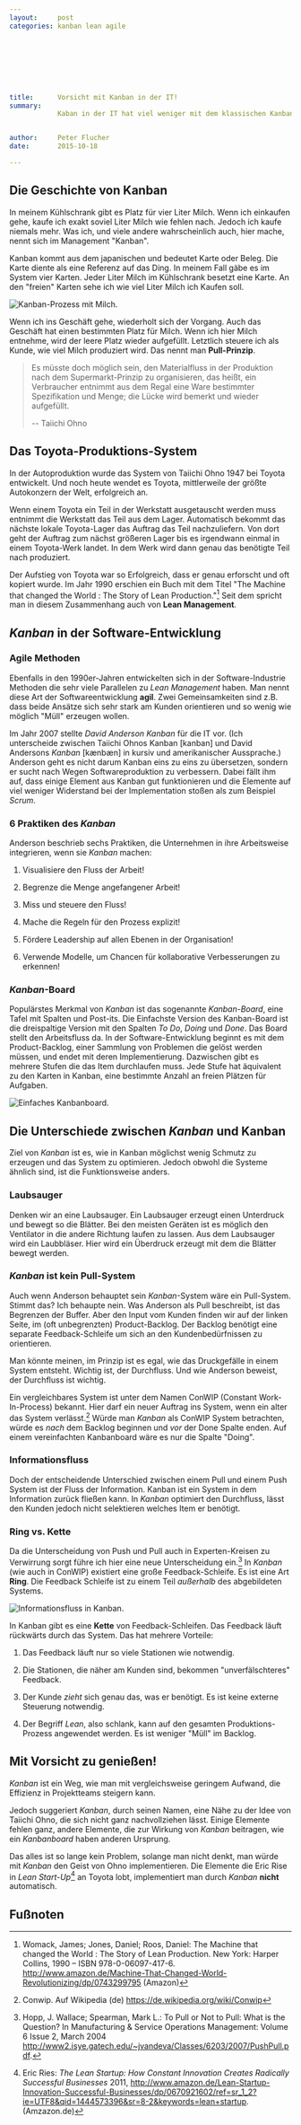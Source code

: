 ```yaml
---
layout:     post
categories: kanban lean agile








title:      Vorsicht mit Kanban in der IT!
summary:
            Kaban in der IT hat viel weniger mit dem klassischen Kanban gemeinsam als man vermuten würde. Wer das nicht beachtet, macht sich falsche Hoffnungen.


author:     Peter Flucher
date:       2015-10-18

---
```



## Die Geschichte von Kanban

  In meinem Kühlschrank gibt es Platz für vier Liter Milch. Wenn ich einkaufen gehe, kaufe ich exakt soviel Liter Milch wie fehlen nach. Jedoch ich kaufe niemals mehr. Was ich, und viele andere wahrscheinlich auch, hier mache, nennt sich im Management "Kanban".

  Kanban kommt aus dem japanischen und bedeutet Karte oder Beleg. Die Karte diente als eine Referenz auf das Ding. In meinem Fall gäbe es im System vier Karten. Jeder Liter Milch im Kühlschrank besetzt eine Karte. An den "freien" Karten sehe ich wie viel Liter Milch ich Kaufen soll.

  ![Kanban-Prozess mit Milch.](/images/kanbanshop.jpg)

  Wenn ich ins Geschäft gehe, wiederholt sich der Vorgang. Auch das Geschäft hat einen bestimmten Platz für Milch. Wenn ich hier Milch entnehme, wird der leere Platz wieder aufgefüllt. Letztlich steuere ich als Kunde, wie viel Milch produziert wird. Das nennt man **Pull-Prinzip**.

  > Es müsste doch möglich sein, den Materialfluss
  > in der Produktion nach dem Supermarkt-Prinzip zu
  > organisieren, das heißt, ein Verbraucher entnimmt
  > aus dem Regal eine Ware bestimmter Spezifikation
  > und Menge; die Lücke wird bemerkt und wieder 
  > aufgefüllt.
  >
  > -- Taiichi Ohno



## Das Toyota-Produktions-System

  In der Autoproduktion wurde das System von Taiichi Ohno 1947 bei Toyota entwickelt. Und noch heute wendet es Toyota, mittlerweile der größte Autokonzern der Welt, erfolgreich an.

  Wenn einem Toyota ein Teil in der Werkstatt ausgetauscht werden muss entnimmt die Werkstatt das Teil aus dem Lager. Automatisch bekommt das nächste lokale Toyota-Lager das Auftrag das Teil nachzuliefern. Von dort geht der Auftrag zum nächst größeren Lager bis es irgendwann einmal in einem Toyota-Werk landet. In dem Werk wird dann genau das benötigte Teil nach produziert.
  
  Der Aufstieg von Toyota war so Erfolgreich, dass er genau erforscht und oft kopiert wurde. Im Jahr 1990 erschien ein Buch mit dem Titel "The Machine that changed the World : The Story of Lean Production."[^Womack] Seit dem spricht man in diesem Zusammenhang auch von **Lean Management**.





## *Kanban* in der Software-Entwicklung

### Agile Methoden

  Ebenfalls in den 1990er-Jahren entwickelten sich in der Software-Industrie Methoden die sehr viele Parallelen zu *Lean Management* haben. Man nennt diese Art der Softwareentwicklung **agil**. Zwei Gemeinsamkeiten sind z.B. dass beide Ansätze sich sehr stark am Kunden orientieren und so wenig wie möglich "Müll" erzeugen wollen.

  Im Jahr 2007 stellte *David Anderson* *Kanban* für die IT vor. (Ich unterscheide zwischen Taiichi Ohnos Kanban [kanban] und David Andersons *Kanban* [kænbæn] in kursiv und amerikanischer Aussprache.) Anderson geht es nicht darum Kanban eins zu eins zu übersetzen, sondern er sucht nach Wegen Softwareproduktion zu verbessern. Dabei fällt ihm auf, dass einige Element aus Kanban gut funktionieren und die Elemente auf viel weniger Widerstand bei der Implementation stoßen als zum Beispiel *Scrum*.


### 6 Praktiken des *Kanban*

  Anderson beschrieb sechs Praktiken, die Unternehmen in ihre Arbeitsweise integrieren, wenn sie *Kanban* machen:

  1. Visualisiere den Fluss der Arbeit!

  2. Begrenze die Menge angefangener Arbeit!

  3. Miss und steuere den Fluss!

  4. Mache die Regeln für den Prozess explizit!

  5. Fördere Leadership auf allen Ebenen in der Organisation!

  6. Verwende Modelle, um Chancen für kollaborative Verbesserungen zu erkennen!


### *Kanban*-Board

  Populärstes Merkmal von *Kanban* ist das sogenannte *Kanban-Board*, eine Tafel mit Spalten und Post-its. Die Einfachste Version des Kanban-Board ist die dreispaltige Version mit den Spalten *To Do*, *Doing* und *Done*. Das Board stellt den Arbeitsfluss da. In der Software-Entwicklung beginnt es mit dem Product-Backlog, einer Sammlung von Problemen die gelöst werden müssen, und endet mit deren Implementierung. Dazwischen gibt es mehrere Stufen die das Item durchlaufen muss. Jede Stufe hat äquivalent zu den Karten in Kanban, eine bestimmte Anzahl an freien Plätzen für Aufgaben.

  ![Einfaches Kanbanboard.](/images/kanbanboard.jpg)



## Die Unterschiede zwischen *Kanban* und Kanban

  Ziel von *Kanban* ist es, wie in Kanban möglichst wenig Schmutz zu erzeugen und das System zu optimieren. Jedoch obwohl die Systeme ähnlich sind, ist die Funktionsweise anders. 


### Laubsauger

  Denken wir an eine Laubsauger. Ein Laubsauger erzeugt einen Unterdruck und bewegt so die Blätter. Bei den meisten Geräten ist es möglich den Ventilator in die andere Richtung laufen zu lassen. Aus dem Laubsauger wird ein Laubbläser. Hier wird ein Überdruck erzeugt mit dem die Blätter bewegt werden.


### *Kanban* ist kein Pull-System

  Auch wenn Anderson behauptet sein *Kanban*-System wäre ein Pull-System. Stimmt das? Ich behaupte nein. Was Anderson als Pull beschreibt, ist das Begrenzen der Buffer. Aber den Input vom Kunden finden wir auf der linken Seite, im (oft unbegrenzten) Product-Backlog. Der Backlog benötigt eine separate Feedback-Schleife um sich an den Kundenbedürfnissen zu orientieren.

  Man könnte meinen, im Prinzip ist es egal, wie das Druckgefälle in einem System entsteht. Wichtig ist, der Durchfluss. Und wie Anderson beweist, der Durchfluss ist wichtig.

  Ein vergleichbares System ist unter dem Namen ConWIP (Constant Work-In-Process) bekannt. Hier darf ein neuer Auftrag ins System, wenn ein alter das System verlässt.[^Conwip]
  Würde man *Kanban* als ConWIP System betrachten, würde es *nach* dem Backlog beginnen und *vor* der Done Spalte enden. Auf einem vereinfachten Kanbanboard wäre es nur die Spalte "Doing".



### Informationsfluss

  Doch der entscheidende Unterschied zwischen einem Pull und einem Push System ist der Fluss der Information. Kanban ist ein System in dem Information zurück fließen kann. In *Kanban* optimiert den Durchfluss, lässt den Kunden jedoch nicht selektieren welches Item er benötigt.


### Ring vs. Kette


  Da die Unterscheidung von Push und Pull auch in Experten-Kreisen zu Verwirrung sorgt führe ich hier eine neue Unterscheidung ein.[^Pushpull]
  In *Kanban* (wie auch in ConWIP) existiert eine große Feedback-Schleife. Es ist eine Art **Ring**. Die Feedback Schleife ist zu einem Teil *außerhalb* des abgebildeten Systems.

  ![Informationsfluss in Kanban.](/images/kanbankettering.jpg)

  In Kanban gibt es eine **Kette** von Feedback-Schleifen. Das Feedback läuft rückwärts durch das System. Das hat mehrere Vorteile:

1. Das Feedback läuft nur so viele Stationen wie notwendig.

2. Die Stationen, die näher am Kunden sind, bekommen "unverfälschteres" Feedback.

3. Der Kunde *zieht* sich genau das, was er benötigt. Es ist keine externe Steuerung notwendig.

4. Der Begriff *Lean*, also schlank, kann auf den gesamten Produktions-Prozess angewendet werden. Es ist weniger "Müll" im Backlog.




  
## Mit Vorsicht zu genießen!

  *Kanban* ist ein Weg, wie man mit vergleichsweise geringem Aufwand, die Effizienz in Projektteams steigern kann. 

  Jedoch suggeriert *Kanban*, durch seinen Namen, eine Nähe zu der Idee von Taiichi Ohno, die sich nicht ganz nachvollziehen lässt. Einige Elemente fehlen ganz, andere Elemente, die zur Wirkung von *Kanban* beitragen, wie ein *Kanbanboard* haben anderen Ursprung.

  Das alles ist so lange kein Problem, solange man nicht denkt, man würde mit *Kanban* den Geist von Ohno implementieren. Die Elemente die Eric Rise in *Lean Start-Up*[^Ries] an Toyota lobt, implementiert man durch *Kanban* **nicht** automatisch.

  

## Fußnoten

[^Pushpull]: Hopp, J. Wallace; Spearman, Mark L.: To Pull or Not to Pull: What is the Question? In Manufacturing & Service Operations Management: Volume 6 Issue 2, March 2004 <http://www2.isye.gatech.edu/~jvandeva/Classes/6203/2007/PushPull.pdf>. 

[^Conwip]: Conwip. Auf Wikipedia (de) <https://de.wikipedia.org/wiki/Conwip>

[^Womack]: Womack, James; Jones, Daniel; Roos, Daniel: The Machine that changed the World : The Story of Lean Production. New York: Harper Collins, 1990 – ISBN 978-0-06097-417-6. <http://www.amazon.de/Machine-That-Changed-World-Revolutionizing/dp/0743299795> (Amazon)

[^Ries]: Eric Ries: *The Lean Startup: How Constant Innovation Creates Radically Successful Businesses* 2011, <http://www.amazon.de/Lean-Startup-Innovation-Successful-Businesses/dp/0670921602/ref=sr_1_2?ie=UTF8&qid=1444573396&sr=8-2&keywords=lean+startup>. (Amzazon.de)